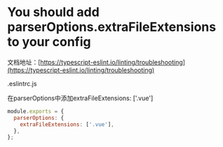 # You should add parserOptions.extraFileExtensions to your config

文档地址：[https://typescript-eslint.io/linting/troubleshooting](https://typescript-eslint.io/linting/troubleshooting)

.eslintrc.js

在parserOptions中添加extraFileExtensions: ['.vue']

```js
module.exports = {
  parserOptions: {
    extraFileExtensions: ['.vue'],
  },
};
```
